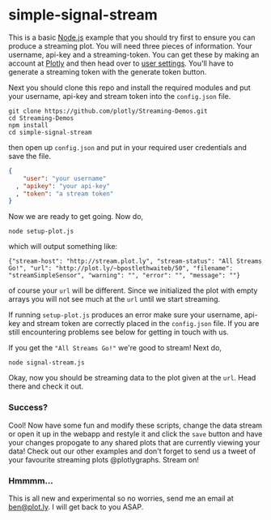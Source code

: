 # simple-signal-stream

This is a basic [Node.js](http://nodejs.org/) example that you should try first to ensure you can produce a streaming plot. You will need three pieces of information. Your username, api-key and a streaming-token. You can get these by making an account at [Plotly](https://plot.ly) and then head over to [user settings](https://plot.ly/settings). You'll have to generate a streaming token with the generate token button.

Next you should clone this repo and install the required modules and put your username, api-key and stream token into the `config.json` file.

```shell
git clone https://github.com/plotly/Streaming-Demos.git
cd Streaming-Demos
npm install
cd simple-signal-stream
```
then open up `config.json` and put in your required user credentials and save the file.

```json
{
    "user": "your username"
  , "apikey": "your api-key"
  , "token": "a stream token"
}
```

Now we are ready to get going. Now do,

```shell
node setup-plot.js
```
which will output something like:
```shell
{"stream-host": "http://stream.plot.ly", "stream-status": "All Streams Go!", "url": "http://plot.ly/~bpostlethwaiteb/50", "filename": "streamSimpleSensor", "warning": "", "error": "", "message": ""}
```
of course your `url` will be different. Since we initialized the plot with empty arrays you will not see much at the `url` until we start streaming.

If running `setup-plot.js` produces an error make sure your username, api-key and stream token are correctly placed in the `config.json` file. If you are still encountering problems see below for getting in touch with us.

If you get the `"All Streams Go!"` we're good to stream! Next do,

```shell
node signal-stream.js
```
Okay, now you should be streaming data to the plot given at the `url`. Head there and check it out.

### Success?
Cool! Now have some fun and modify these scripts, change the data stream or open it up in the webapp and restyle it and click the `save` button and have your changes propogate to any shared plots that are currently viewing your data!
Check out our other examples and don't forget to send us a tweet of your favourite streaming plots @plotlygraphs. Stream on!

### Hmmmm...
This is all new and experimental so no worries, send me an email at ben@plot.ly. I will get back to you ASAP.
